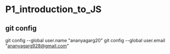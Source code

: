 # P1_introduction_to_JS
## git config
git config --global user.name "ananyagarg20"
git config --global user.email "ananyagarg928@gmail.com"